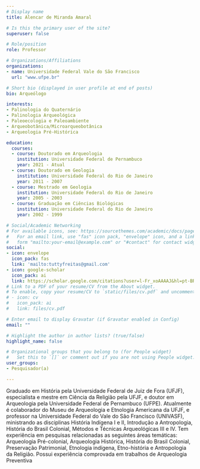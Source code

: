```yaml
---
# Display name
title: Alencar de Miranda Amaral

# Is this the primary user of the site?
superuser: false

# Role/position
role: Professor 

# Organizations/Affiliations
organizations:
- name: Universidade Federal Vale do São Francisco
  url: "www.ufpe.br"

# Short bio (displayed in user profile at end of posts)
bio: Arqueólogo

interests:
- Palinologia do Quaternário
- Palinologia Arqueológica
- Paleoecologia e Paleoambiente
- Arqueobotânica/Microarqueobotânica
- Arqueologia Pré-Histórica

education:
  courses:
  - course: Doutorado em Arqueologia
    institution: Universidade Federal de Pernambuco
    year: 2021 - Atual
  - course: Doutorado em Geologia
    institution: Universidade Federal do Rio de Janeiro
    year: 2011 - 2007
  - course: Mestrado em Geologia
    institution: Universidade Federal do Rio de Janeiro
    year: 2005 - 2003
  - course: Graduação em Ciências Biológicas
    institution: Universidade Federal do Rio de Janeiro
    year: 2002 - 1999

# Social/Academic Networking
# For available icons, see: https://sourcethemes.com/academic/docs/page-builder/#icons
#   For an email link, use "fas" icon pack, "envelope" icon, and a link in the
#   form "mailto:your-email@example.com" or "#contact" for contact widget.
social:
- icon: envelope
  icon_pack: fas
  link: 'mailto:tuttyfreitas@gmail.com'
- icon: google-scholar
  icon_pack: ai
  link: https://scholar.google.com/citations?user=l-Fr_xoAAAAJ&hl=pt-BR
# Link to a PDF of your resume/CV from the About widget.
# To enable, copy your resume/CV to `static/files/cv.pdf` and uncomment the lines below.
# - icon: cv
#   icon_pack: ai
#   link: files/cv.pdf

# Enter email to display Gravatar (if Gravatar enabled in Config)
email: ""

# Highlight the author in author lists? (true/false)
highlight_name: false

# Organizational groups that you belong to (for People widget)
#   Set this to `[]` or comment out if you are not using People widget.
user_groups:
- Pesquisador(a)

---
```


Graduado em História pela Universidade Federal de Juiz de Fora (UFJF), especialista e mestre em Ciência da Religião pela UFJF, e doutor em Arqueologia pela Universidade Federal de Pernambuco (UFPE). Atualmente é colaborador do Museu de Arqueologia e Etnologia Americana da UFJF, e professor na Universidade Federal do Vale do São Francisco (UNIVASF), ministrando as disciplinas História Indígena I e II, Introdução a Antropologia, História do Brasil Colonial, Métodos e Técnicas Arqueológicas III e IV. Tem experiência em pesquisas relacionadas as seguintes áreas temáticas: Arqueologia Pré-colonial, Arqueologia Histórica, História do Brasil Colonial, Preservação Patrimonial, Etnologia indígena, Etno-história e Antropologia da Religião. Possui experiência comprovada em trabalhos de Arqueologia Preventiva
